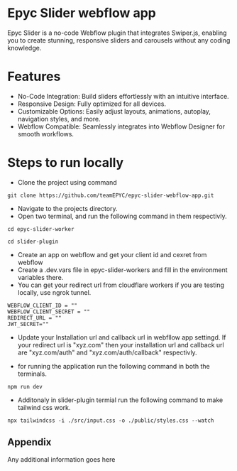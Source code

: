 
# Epyc Slider webflow app

Epyc Slider is a no-code Webflow plugin that integrates Swiper.js, enabling you to create stunning, responsive sliders and carousels without any coding knowledge.

# Features
- No-Code Integration: Build sliders effortlessly with an intuitive interface.
- Responsive Design: Fully optimized for all devices.
- Customizable Options: Easily adjust layouts, animations, autoplay, navigation styles, and more.
- Webflow Compatible: Seamlessly integrates into Webflow Designer for smooth workflows.

# Steps to run locally 

- Clone the project using command 

```
git clone https://github.com/teamEPYC/epyc-slider-webflow-app.git
```
- Navigate to the projects directory. 
- Open two terminal, and run the following command in them respectivly. 

```
cd epyc-slider-worker
```
``` 
cd slider-plugin 
```

- Create an app on webflow and get your client id and cexret from webflow 
- Create a .dev.vars file in epyc-slider-workers and fill in the environment variables there.
- You can get your redirect url from cloudflare workers if you are testing locally, use ngrok tunnel.  
```
WEBFLOW_CLIENT_ID = ""
WEBFLOW_CLIENT_SECRET = ""
REDIRECT_URL = ""
JWT_SECRET=""
```
- Update your Installation url and callback url in webfllow app settingd. If your redirect url is "xyz.com" then your installation url and callback url are "xyz.com/auth" and "xyz.com/auth/callback" respectivly. 

- for running the application run the following command in both the terminals. 
```
npm run dev
```
- Additonaly in slider-plugin termial run the following command to make tailwind css work. 
```
npx tailwindcss -i ./src/input.css -o ./public/styles.css --watch
``` 
## Appendix

Any additional information goes here

